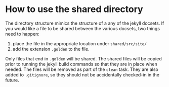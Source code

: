 # How to use the shared directory

The directory structure mimics the structure of a any of the jekyll docsets.
If you would like a file to be shared between the various docsets, two things need to happen:

1. place the file in the appropriate location under `shared/src/site/`
2. add the extension `.golden` to the file.

Only files that end in `.golden` will be shared.
The shared files will be copied prior to running the jekyll build commands so that they are in place when needed.
The files will be removed as part of the `clean` task.
They are also added to `.gitignore`, so they should not be accidentally checked-in in the future.
